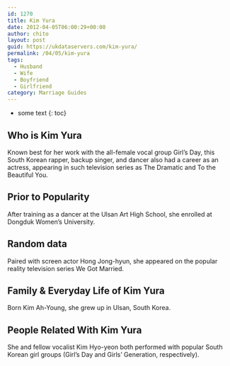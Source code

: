 ```yaml
---
id: 1270
title: Kim Yura
date: 2012-04-05T06:00:29+00:00
author: chito
layout: post
guid: https://ukdataservers.com/kim-yura/
permalink: /04/05/kim-yura
tags:
  - Husband
  - Wife
  - Boyfriend
  - Girlfriend
category: Marriage Guides
---
```


* some text
{: toc}
          
          
## Who is  Kim Yura
                  
                  
                  
Known best for her work with the all-female vocal group Girl&#8217;s Day, this South Korean rapper, backup singer, and dancer also had a career as an actress, appearing in such television series as The Dramatic and To the Beautiful You.
                  
                
                
                
## Prior to Popularity 
                  
                  
                  
After training as a dancer at the Ulsan Art High School, she enrolled at Dongduk Women&#8217;s University.
                  
                
                
                
## Random data 
                  
                  
                  
Paired with screen actor Hong Jong-hyun, she appeared on the popular reality television series We Got Married.
                  
                
                
                
## Family & Everyday Life of Kim Yura
                  
                  
                  
Born Kim Ah-Young, she grew up in Ulsan, South Korea.
                  
                
                
                
## People Related With  Kim Yura
                  
                  
                  
She and fellow vocalist Kim Hyo-yeon both performed with popular South Korean girl groups (Girl&#8217;s Day and Girls&#8217; Generation, respectively).
                  
                
              
            
          
          
          
    
    
  

